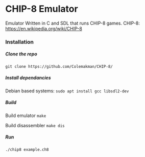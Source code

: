# CHIP-8 Emulator

Emulator Written in C and SDL that runs CHIP-8 games.
CHIP-8: https://en.wikipedia.org/wiki/CHIP-8

### Installation

##### Clone the repo

`git clone https://github.com/Colemakman/CHIP-8/`

##### Install dependancies

Debian based systems:
`sudo apt install gcc libsdl2-dev`

##### Build

Build emulator
`make`

Build disassembler
`make dis`

##### Run

`./chip8 example.ch8`
